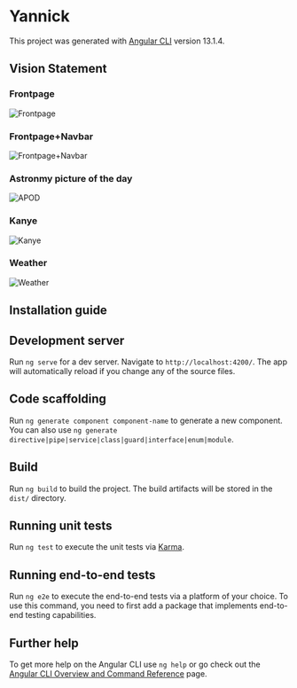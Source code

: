 # Yannick

This project was generated with [Angular CLI](https://github.com/angular/angular-cli) version 13.1.4.

## Vision Statement

### Frontpage
![Frontpage](https://github.com/YannickSchutzbach/yannick/blob/master/VisionStatement/Frontpage%20Vision%20Statement.png?raw=true)

### Frontpage+Navbar
![Frontpage+Navbar](https://github.com/YannickSchutzbach/yannick/blob/master/VisionStatement/Frontpage+Navbar%20Vision%20Statement.png?raw=true)

### Astronmy picture of the day
![APOD](https://github.com/YannickSchutzbach/yannick/blob/master/VisionStatement/APOD%20Vision%20Statement.png?raw=true)

### Kanye
![Kanye](https://github.com/YannickSchutzbach/yannick/blob/master/VisionStatement/Kanye%20Vision%20Statement.png?raw=true)

### Weather
![Weather](https://github.com/YannickSchutzbach/yannick/blob/master/VisionStatement/Weather%20Vision%20Statement.png?raw=true)


## Installation guide



## Development server

Run `ng serve` for a dev server. Navigate to `http://localhost:4200/`. The app will automatically reload if you change any of the source files.

## Code scaffolding

Run `ng generate component component-name` to generate a new component. You can also use `ng generate directive|pipe|service|class|guard|interface|enum|module`.

## Build

Run `ng build` to build the project. The build artifacts will be stored in the `dist/` directory.

## Running unit tests

Run `ng test` to execute the unit tests via [Karma](https://karma-runner.github.io).

## Running end-to-end tests

Run `ng e2e` to execute the end-to-end tests via a platform of your choice. To use this command, you need to first add a package that implements end-to-end testing capabilities.

## Further help

To get more help on the Angular CLI use `ng help` or go check out the [Angular CLI Overview and Command Reference](https://angular.io/cli) page.
